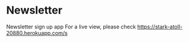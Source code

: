 # Newsletter
Newsletter sign up app
For a live view, please check https://stark-atoll-20880.herokuapp.com/s
